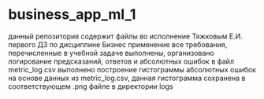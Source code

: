 # business_app_ml_1
данный репозитория содержит файлы во исполнение Тяжковым Е.И. первого ДЗ по дисциплине Бизнес применение
все требования, перечисленные в учебной задаче выполнены, организовано логирование предсказаний, ответов и абсолютных ошибок в файл metric_log.csv
выполнено построение гистограммы абсолютных ошибок на основе данных из metric_log.csv, данная гистограмма сохранена в соответствующем .png файле в директории logs
